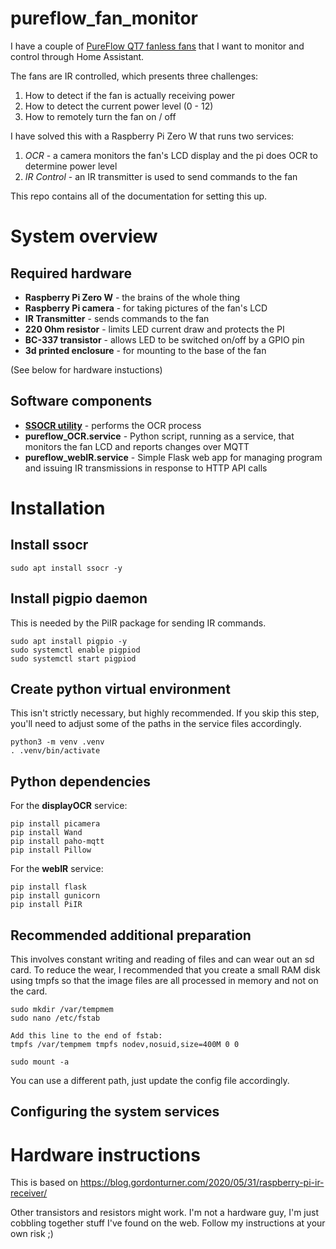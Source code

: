 # pureflow_fan_monitor

I have a couple of [PureFlow QT7 fanless fans](https://www.amazon.com/dp/B072PS3FR1?ref=ppx_yo2ov_dt_b_product_details&th=1) that I want to monitor and control through Home Assistant.

The fans are IR controlled, which presents three challenges:

1. How to detect if the fan is actually receiving power
2. How to detect the current power level (0 - 12)
3. How to remotely turn the fan on / off

I have solved this with a Raspberry Pi Zero W that runs two services:
1. *OCR* - a camera monitors the fan's LCD display and the pi does OCR to determine power level
2. *IR Control* - an IR transmitter is used to send commands to the fan

This repo contains all of the documentation for setting this up.

# System overview

## Required hardware

- **Raspberry Pi Zero W** - the brains of the whole thing
- **Raspberry Pi camera** - for taking pictures of the fan's LCD
- **IR Transmitter** - sends commands to the fan
- **220 Ohm resistor** - limits LED current draw and protects the PI
- **BC-337 transistor** - allows LED to be switched on/off by a GPIO pin
- **3d printed enclosure** - for mounting to the base of the fan

(See below for hardware instuctions)

## Software components

- **[SSOCR utility](https://github.com/auerswal/ssocr)** - performs the OCR process
- **pureflow_OCR.service** - Python script, running as a service, that monitors the fan LCD and reports changes over MQTT
- **pureflow_webIR.service** - Simple Flask web app for managing program and issuing IR transmissions in response to HTTP API calls

# Installation

## Install ssocr
`sudo apt install ssocr -y`

## Install pigpio daemon

This is needed by the PiIR package for sending IR commands.

```
sudo apt install pigpio -y
sudo systemctl enable pigpiod
sudo systemctl start pigpiod
```

## Create python virtual environment

This isn't strictly necessary, but highly recommended. If you skip this step, you'll need to adjust some of the paths in the service files accordingly.

```
python3 -m venv .venv
. .venv/bin/activate
```

## Python dependencies

For the **displayOCR** service:
```
pip install picamera
pip install Wand
pip install paho-mqtt
pip install Pillow
```

For the **webIR** service:
```
pip install flask
pip install gunicorn
pip install PiIR
```

## Recommended additional preparation

This involves constant writing and reading of files and can wear out an sd card. To reduce the wear, I recommended that you create a small RAM disk using tmpfs so that the image files are all processed in memory and not on the card.

```
sudo mkdir /var/tempmem
sudo nano /etc/fstab

Add this line to the end of fstab:
tmpfs /var/tempmem tmpfs nodev,nosuid,size=400M 0 0

sudo mount -a
```

You can use a different path, just update the config file accordingly.

## Configuring the system services

# Hardware instructions

This is based on https://blog.gordonturner.com/2020/05/31/raspberry-pi-ir-receiver/

Other transistors and resistors might work. I'm not a hardware guy, I'm just cobbling together stuff I've found on the web. Follow my instructions at your own risk ;)